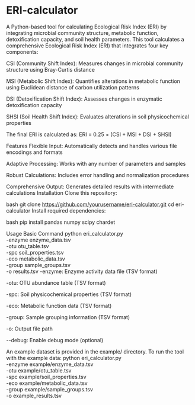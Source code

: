 # ERI-calculator
A Python-based tool for calculating Ecological Risk Index (ERI) by integrating microbial community structure, metabolic function, detoxification capacity, and soil health parameters.
This tool calculates a comprehensive Ecological Risk Index (ERI) that integrates four key components:

CSI (Community Shift Index): Measures changes in microbial community structure using Bray-Curtis distance

MSI (Metabolic Shift Index): Quantifies alterations in metabolic function using Euclidean distance of carbon utilization patterns

DSI (Detoxification Shift Index): Assesses changes in enzymatic detoxification capacity

SHSI (Soil Health Shift Index): Evaluates alterations in soil physicochemical properties

The final ERI is calculated as:
ERI = 0.25 × (CSI + MSI + DSI + SHSI)

Features
Flexible Input: Automatically detects and handles various file encodings and formats

Adaptive Processing: Works with any number of parameters and samples

Robust Calculations: Includes error handling and normalization procedures

Comprehensive Output: Generates detailed results with intermediate calculations
Installation
Clone this repository:

bash
git clone https://github.com/yourusername/eri-calculator.git
cd eri-calculator
Install required dependencies:

bash
pip install pandas numpy scipy chardet

Usage
Basic Command
python eri_calculator.py \
    -enzyme enzyme_data.tsv \
    -otu otu_table.tsv \
    -spc soil_properties.tsv \
    -eco metabolic_data.tsv \
    -group sample_groups.tsv \
    -o results.tsv
-enzyme: Enzyme activity data file (TSV format)

-otu: OTU abundance table (TSV format)

-spc: Soil physicochemical properties (TSV format)

-eco: Metabolic function data (TSV format)

-group: Sample grouping information (TSV format)

-o: Output file path

--debug: Enable debug mode (optional)

An example dataset is provided in the example/ directory. To run the tool with the example data:
python eri_calculator.py \
    -enzyme example/enzyme_data.tsv \
    -otu example/otu_table.tsv \
    -spc example/soil_properties.tsv \
    -eco example/metabolic_data.tsv \
    -group example/sample_groups.tsv \
    -o example_results.tsv
